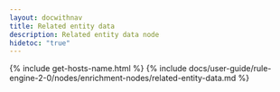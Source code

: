 ```yaml
---
layout: docwithnav
title: Related entity data
description: Related entity data node
hidetoc: "true"
---
```


{% include get-hosts-name.html %}
{% include docs/user-guide/rule-engine-2-0/nodes/enrichment-nodes/related-entity-data.md %}
